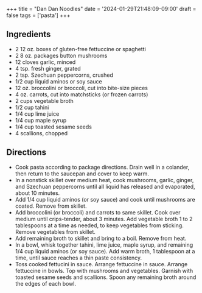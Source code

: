 +++
title = "Dan Dan Noodles"
date = '2024-01-29T21:48:09-09:00'
draft = false
tags = ['pasta']
+++

## Ingredients
* 2 12 oz. boxes of gluten-free fettuccine or spaghetti
* 2 8 oz. packages button mushrooms
* 12 cloves garlic, minced
* 4 tsp. fresh ginger, grated
* 2 tsp. Szechuan peppercorns, crushed
* 1/2 cup liquid aminos or soy sauce
* 12 oz. broccolini or broccoli, cut into bite-size pieces
* 4 oz. carrots, cut into matchsticks (or frozen carrots)
* 2 cups vegetable broth
* 1/2 cup tahini
* 1/4 cup lime juice
* 1/4 cup maple syrup
* 1/4 cup toasted sesame seeds
* 4 scallions, chopped

## Directions
* Cook pasta according to package directions. Drain well in a colander, then return to the saucepan and cover to keep warm.
* In a nonstick skillet over medium heat, cook mushrooms, garlic, ginger, and Szechuan peppercorns until all liquid has released and evaporated, about 10 minutes.
* Add 1/4 cup liquid aminos (or soy sauce) and cook until mushrooms are coated. Remove from skillet.
* Add broccolini (or broccoli) and carrots to same skillet. Cook over medium until crips-tender, about 3 minutes. Add vegetable broth 1 to 2 tablespoons at a time as needed, to keep vegetables from sticking. Remove vegetables from skillet.
* Add remaining broth to skillet and bring to a boil. Remove from heat.
* In a bowl, whisk together tahini, lime juice, maple syrup, and remaining 1/4 cup liquid aminos (or soy sauce). Add warm broth, 1 tablespoon at a time, until sauce reaches a thin paste consistency.
* Toss cooked fettucini in sauce. Arrange fettuccine in sauce. Arrange fettuccine in bowls. Top with mushrooms and vegetables. Garnish with toasted sesame seeds and scallions. Spoon any remaining broth around the edges of each bowl.
